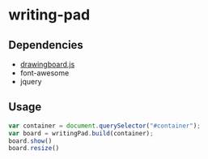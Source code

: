 writing-pad
==============================

## Dependencies

* [drawingboard.js](https://github.com/eHanlin/drawingboard.js.git#v0.4.6.2)
* font-awesome
* jquery


## Usage

```js
var container = document.querySelector("#container");
var board = writingPad.build(container);
board.show()
board.resize()
```


